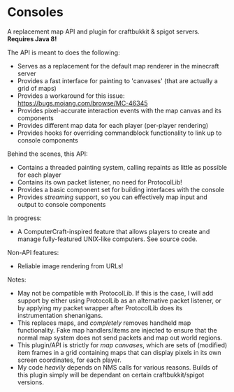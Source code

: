 # Consoles
A replacement map API and plugin for craftbukkit &amp; spigot servers. **Requires Java 8!**

The API is meant to does the following:

- Serves as a replacement for the default map renderer in the minecraft server
- Provides a fast interface for painting to 'canvases' (that are actually a grid of maps)
- Provides a workaround for this issue: https://bugs.mojang.com/browse/MC-46345
- Provides pixel-accurate interaction events with the map canvas and its components
- Provides different map data for each player (per-player rendering)
- Provides hooks for overriding commandblock functionality to link up to console components

Behind the scenes, this API:

- Contains a threaded painting system, calling repaints as little as possible for each player
- Contains its own packet listener, no need for ProtocolLib!
- Provides a basic component set for building interfaces with the console
- Provides _streaming_ support, so you can effectively map input and output to console components

In progress:

- A ComputerCraft-inspired feature that allows players to create and manage fully-featured UNIX-like computers. See source code.

Non-API features:

- Reliable image rendering from URLs!

Notes:
 - May not be compatible with ProtocolLib. If this is the case, I will add support by either using ProtocolLib as an alternative packet listener, or by applying my packet wrapper after ProtocolLib does its instrumentation shenanigans.
 - This replaces maps, and _completely_ removes handheld map functionality. Fake map handlers/items are injected to ensure that the normal map system does not send packets and map out world regions.
 - This plugin/API is strictly for _map canvases_, which are sets of (modified) item frames in a grid containing maps that can display pixels in its own screen coordinates, for each player.
 - My code _heavily_ depends on NMS calls for various reasons. Builds of this plugin simply will be dependant on certain craftbukkit/spigot versions.
